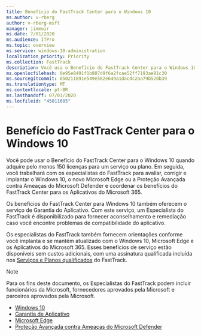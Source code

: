 ```yaml
---
title: Benefício do FastTrack Center para o Windows 10
ms.author: v-rberg
author: v-rberg-msft
manager: jimmuir
ms.date: 7/01/2020
ms.audience: ITPro
ms.topic: overview
ms.service: windows-10-administration
localization_priority: Priority
ms.collection: FastTrack
description: Você usa o Benefício do FastTrack Center para o Windows 10 quando adquire *pelo menos* 150 licenças para um serviço ou plano.
ms.openlocfilehash: 0e95e8491f1b807d9f6a2fcae52ff7193ae81c30
ms.sourcegitcommit: 850211891e549e582e649a1dacdc2aa79b520b39
ms.translationtype: MT
ms.contentlocale: pt-BR
ms.lasthandoff: 07/01/2020
ms.locfileid: "45011605"
---
```

# <a name="fasttrack-center-benefit-for-windows-10"></a>Benefício do FastTrack Center para o Windows 10

Você pode usar o Benefício do FastTrack Center para o Windows 10 quando adquire pelo menos 150 licenças para um serviço ou plano. Em seguida, você trabalhará com os especialistas do FastTrack para avaliar, corrigir e implantar o Windows 10, o novo Microsoft Edge ou a Proteção Avançada contra Ameaças do Microsoft Defender e coordenar os benefícios do FastTrack Center para os Aplicativos do Microsoft 365. 

Os benefícios do FastTrack Center para Windows 10 também oferecem o serviço de Garantia do Aplicativo. Com este serviço, um Especialista do FastTrack é disponibilizado para fornecer aconselhamento e remediação caso você encontre problemas de compatibilidade do aplicativo. 

Os especialistas do FastTrack também fornecem orientações conforme você implanta e se mantém atualizado com o Windows 10, Microsoft Edge e os Aplicativos do Microsoft 365. Esses benefícios de serviço estão disponíveis sem custos adicionais, com uma assinatura qualificada incluída nos [Serviços e Planos qualificados](M365-eligible-services-and-plans.md) do FastTrack.
  
> [!NOTE]
> Para os fins deste documento, os Especialistas do FastTrack podem incluir funcionários da Microsoft, fornecedores aprovados pela Microsoft e parceiros aprovados pela Microsoft. 
    
- [Windows 10](Win-10-windows-10.md)
- [Garantia de Aplicativo](Win-10-app-assure.md)
- [Microsoft Edge](Win-10-microsoft-edge.md)
- [Proteção Avançada contra Ameaças do Microsoft Defender](Win-10-microsoft-defender-atp.md)

